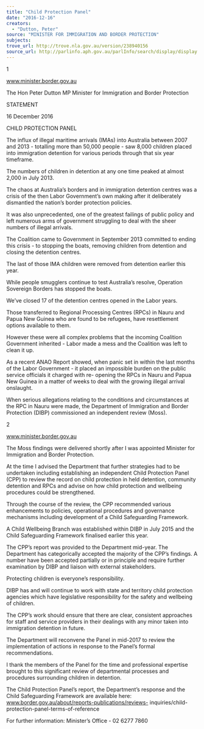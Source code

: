 ```yaml
---
title: "Child Protection Panel"
date: "2016-12-16"
creators:
  - "Dutton, Peter"
source: "MINISTER FOR IMMIGRATION AND BORDER PROTECTION"
subjects:
trove_url: http://trove.nla.gov.au/version/238940156
source_url: http://parlinfo.aph.gov.au/parlInfo/search/display/display.w3p;query=Id%3A%22media/pressrel/4998754%22
---
```


 1 

 www.minister.border.gov.au 

 

 

 The Hon Peter Dutton MP  Minister for Immigration and Border Protection 

 STATEMENT 

 

 16 December 2016   

 CHILD PROTECTION PANEL 

 The influx of illegal maritime arrivals (IMAs) into Australia between 2007 and 2013 - totalling  more than 50,000 people - saw 8,000 children placed into immigration detention for various  periods through that six year timeframe.   

 The numbers of children in detention at any one time peaked at almost 2,000 in July 2013.   

 The chaos at Australia’s borders and in immigration detention centres was a crisis of the then  Labor Government’s own making after it deliberately dismantled the nation’s border protection  policies.   

 It was also unprecedented, one of the greatest failings of public policy and left numerous arms  of government struggling to deal with the sheer numbers of illegal arrivals.   

 The Coalition came to Government in September 2013 committed to ending this crisis - to  stopping the boats, removing children from detention and closing the detention centres.   

 The last of those IMA children were removed from detention earlier this year.   

 While people smugglers continue to test Australia’s resolve, Operation Sovereign Borders has  stopped the boats.   

 We’ve closed 17 of the detention centres opened in the Labor years.   

 Those transferred to Regional Processing Centres (RPCs) in Nauru and Papua New Guinea  who are found to be refugees, have resettlement options available to them.   

 However these were all complex problems that the incoming Coalition Government inherited -  Labor made a mess and the Coalition was left to clean it up.   

 As a recent ANAO Report showed, when panic set in within the last months of the Labor  Government - it placed an impossible burden on the public service officials it charged with re-  opening the RPCs in Nauru and Papua New Guinea in a matter of weeks to deal with the  growing illegal arrival onslaught.   

 When serious allegations relating to the conditions and circumstances at the RPC in Nauru  were made, the Department of Immigration and Border Protection (DIBP) commissioned an  independent review (Moss). 

 2 

 www.minister.border.gov.au 

 

 

 The Moss findings were delivered shortly after I was appointed Minister for Immigration and  Border Protection.   

 At the time I advised the Department that further strategies had to be undertaken including  establishing an independent Child Protection Panel (CPP) to review the record on child  protection in held detention, community detention and RPCs and advise on how child protection  and wellbeing procedures could be strengthened.   

 Through the course of the review, the CPP recommended various enhancements to policies,  operational procedures and governance mechanisms including development of a Child  Safeguarding Framework.   

 A Child Wellbeing Branch was established within DIBP in July 2015 and the Child Safeguarding  Framework finalised earlier this year.   

 The CPP’s report was provided to the Department mid-year. The Department has categorically  accepted the majority of the CPP’s findings. A number have been accepted partially or in  principle and require further examination by DIBP and liaison with external stakeholders.   

 Protecting children is everyone’s responsibility.   

 DIBP has and will continue to work with state and territory child protection agencies which have  legislative responsibility for the safety and wellbeing of children.   

 The CPP’s work should ensure that there are clear, consistent approaches for staff and service  providers in their dealings with any minor taken into immigration detention in future.   

 The Department will reconvene the Panel in mid-2017 to review the implementation of actions in  response to the Panel’s formal recommendations.   

 I thank the members of the Panel for the time and professional expertise brought to this  significant review of departmental processes and procedures surrounding children in detention.   

 The Child Protection Panel’s report, the Department’s response and the Child Safeguarding  Framework are available here: www.border.gov.au/about/reports-publications/reviews-  inquiries/child-protection-panel-terms-of-reference   

 

 For further information: Minister’s Office - 02 6277 7860 

